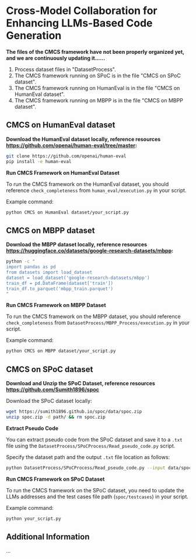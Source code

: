 # Cross-Model Collaboration for Enhancing LLMs-Based Code Generation

**The files of the CMCS framework have not been properly organized yet, and we are continuously updating it......**

1. Process dataset files in "DatasetProcess".
2. The CMCS framework running on SPoC is in the file "CMCS on SPoC dataset".
3. The CMCS framework running on HumanEval is in the file "CMCS on HumanEval dataset".
4. The CMCS framework running on MBPP is in the file "CMCS on MBPP dataset".

## CMCS on HumanEval dataset

**Download the HumanEval dataset locally, reference resources https://github.com/openai/human-eval/tree/master:**
```bash
git clone https://github.com/openai/human-eval
pip install -e human-eval
```

**Run CMCS Framework on HumanEval Dataset**

To run the CMCS framework on the HumanEval dataset, you should reference `check_completeness` from `human_eval/execution.py` in your script.

Example command:
```bash
python CMCS on HumanEval dataset/your_script.py
```

## CMCS on MBPP dataset

**Download the MBPP dataset locally, reference resources https://huggingface.co/datasets/google-research-datasets/mbpp:**
```bash
python -c "
import pandas as pd
from datasets import load_dataset
dataset = load_dataset('google-research-datasets/mbpp')
train_df = pd.DataFrame(dataset['train'])
train_df.to_parquet('mbpp_train.parquet')
"
```

**Run CMCS Framework on MBPP Dataset**

To run the CMCS framework on the MBPP dataset, you should reference `check_completeness` from `DatasetProcess/MBPP_Process/execution.py` in your script.

Example command:
```bash
python CMCS on MBPP dataset/your_script.py
```

## CMCS on SPoC dataset

**Download and Unzip the SPoC Dataset, reference resources https://github.com/Sumith1896/spoc**

Download the SPoC dataset locally:
```bash
wget https://sumith1896.github.io/spoc/data/spoc.zip
unzip spoc.zip -d path/ && rm spoc.zip
```

**Extract Pseudo Code**

You can extract pseudo code from the SPoC dataset and save it to a `.txt` file using the `DatasetProcess/SPoCProcess/Read_pseudo_code.py` script.

Specify the dataset path and the output `.txt` file location as follows:
```bash
python DatasetProcess/SPoCProcess/Read_pseudo_code.py --input data/spoc --output output/pseudo_code.txt
```

**Run CMCS Framework on SPoC Dataset**

To run the CMCS framework on the SPoC dataset, you need to update the LLMs addresses and the test cases file path (`spoc/testcases`) in your script.

Example command:
```bash
python your_script.py
```

## Additional Information

...

```
